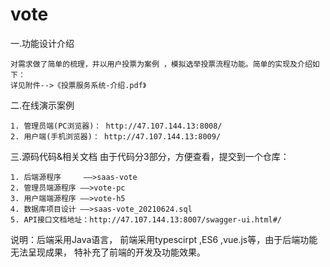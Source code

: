 # vote


一.功能设计介绍

    对需求做了简单的梳理，并以用户投票为案例 ，模拟选举投票流程功能。简单的实现及介绍如下：
    详见附件-->《投票服务系统-介绍.pdf》

二.在线演示案例

    1. 管理员端(PC浏览器)： http://47.107.144.13:8008/
    2. 用户端(手机浏览器)： http://47.107.144.13:8009/
	
三.源码代码&相关文档
    由于代码分3部分，方便查看，提交到一个仓库：
    
    1. 后端源程序     ——>saas-vote
    2. 管理员端源程序 ——>vote-pc
    3. 用户端端源程序 ——>vote-h5
    4. 数据库项目设计 ——>saas-vote_20210624.sql
    5. API接口文档地址：http://47.107.144.13:8007/swagger-ui.html#/
    

说明：后端采用Java语言， 前端采用typescirpt ,ES6 ,vue.js等，由于后端功能无法呈现成果，
        特补充了前端的开发及功能效果。
        
